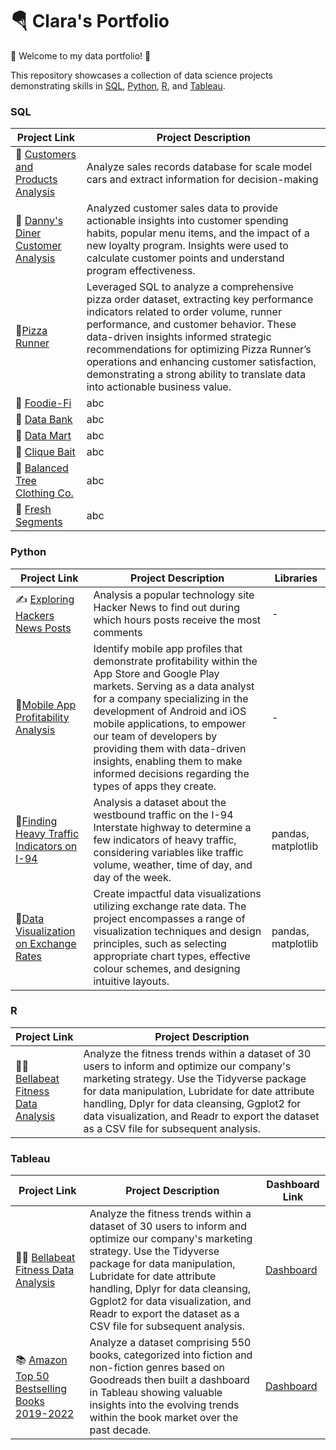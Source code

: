 # 🪂 Clara's Portfolio
🔆 Welcome to my data portfolio! 🔆

This repository showcases a collection of data science projects demonstrating skills in [SQL](https://github.com/bachbaongan/Portfolio/blob/main/README.md#sql), [Python](https://github.com/bachbaongan/Portfolio/blob/main/README.md#python), [R](https://github.com/bachbaongan/Portfolio/blob/main/README.md#r), and [Tableau](https://github.com/bachbaongan/Portfolio/blob/main/README.md#tableau).

### SQL
Project Link|	Project Description
--- | ---|
🚗 [Customers and Products Analysis](https://github.com/bachbaongan/Portfolio_Data/tree/main/SQL/CPA) | Analyze sales records database for scale model cars and extract information for decision-making
🍜 [Danny's Diner Customer Analysis](https://github.com/bachbaongan/Project/blob/0e0914f346d0ab1adc41c1fed9b2a6fbafabc8d8/SQL/8_week_SQL_Challenge/Case%20Study%20%231/README.md) | Analyzed customer sales data to provide actionable insights into customer spending habits, popular menu items, and the impact of a new loyalty program. Insights were used to calculate customer points and understand program effectiveness.
🍕[Pizza Runner](https://github.com/bachbaongan/Project/blob/c29b833a44d23fb9d90aef598710852908b41f7a/SQL/8_week_SQL_Challenge/Case%20Study%20%232/README.md) |Leveraged SQL to analyze a comprehensive pizza order dataset, extracting key performance indicators related to order volume, runner performance, and customer behavior. These data-driven insights informed strategic recommendations for optimizing Pizza Runner’s operations and enhancing customer satisfaction, demonstrating a strong ability to translate data into actionable business value.
🥑 [Foodie-Fi](https://github.com/bachbaongan/Project/blob/f312e99624ee63163a256cb8ff7c2bb2c868e40e/SQL/8_week_SQL_Challenge/Case%20Study%20%233/README.md) |abc
🏦 [Data Bank](https://github.com/bachbaongan/Project/blob/ba8dfe785b611c200810d2922650323ddc8c8d43/SQL/8_week_SQL_Challenge/Case%20Study%20%234/README.md) |abc
🛒 [Data Mart](https://github.com/bachbaongan/Project/blob/b5ebc6c5899285dd4bca296a00fc055576b76d94/SQL/8_week_SQL_Challenge/Case%20Study%20%235/README.md) |abc
🦀 [Clique Bait](https://github.com/bachbaongan/Project/blob/255dc66bd5a7ca2e72800ee46871c7b3986822b3/SQL/8_week_SQL_Challenge/Case%20Study%20%236/README.md) |abc
👕 [Balanced Tree Clothing Co.](https://github.com/bachbaongan/Project/blob/cad07d851c557937dbaf75186f9d3fc1c1712cfb/SQL/8_week_SQL_Challenge/Case%20Study%20%237/README.md) |abc
🍊 [Fresh Segments](https://github.com/bachbaongan/Project/blob/3a77becb41a828ea650f3a50db7da1d42e636bbb/SQL/8_week_SQL_Challenge/Case%20Study%20%238/README.md) |abc


### Python 
Project Link|	Project Description| Libraries
--- | ---|---
✍️ [Exploring Hackers News Posts](https://github.com/bachbaongan/Portfolio_Data/blob/main/Python/Project%20-%20Exploring%20Hacker%20News%20Posts.ipynb)|Analysis a popular technology site Hacker News to find out during which hours posts receive the most comments|-
📱[Mobile App Profitability Analysis](https://github.com/bachbaongan/Portfolio_Data/blob/main/Python/Project%20Mobile%20App%20Data.ipynb)|Identify mobile app profiles that demonstrate profitability within the App Store and Google Play markets. Serving as a data analyst for a company specializing in the development of Android and iOS mobile applications, to empower our team of developers by providing them with data-driven insights, enabling them to make informed decisions regarding the types of apps they create.|-
🚦[Finding Heavy Traffic Indicators on I-94](https://github.com/bachbaongan/Portfolio_Data/blob/main/Python/Finding%20Heavy%20Traffic%20Indicators%20on%20I-94.ipynb) |	Analysis a dataset about the westbound traffic on the I-94 Interstate highway to determine a few indicators of heavy traffic, considering variables like traffic volume, weather, time of day, and day of the week.|	pandas, matplotlib
💱[Data Visualization on Exchange Rates](https://github.com/bachbaongan/Portfolio_Data/blob/main/Python/Project%20-%20Data%20Visualization%20on%20Exchange%20Rates.ipynb)|	Create impactful data visualizations utilizing exchange rate data. The project encompasses a range of visualization techniques and design principles, such as selecting appropriate chart types, effective colour schemes, and designing intuitive layouts.	|pandas, matplotlib




### R
Project Link|		Project Description
--- | ---
🏃‍♀️ [Bellabeat Fitness Data Analysis](https://github.com/bachbaongan/Google_Data_Analytics_Bellabeat_Casestudy) | Analyze the fitness trends within a dataset of 30 users to inform and optimize our company's marketing strategy. Use the Tidyverse package for data manipulation, Lubridate for date attribute handling, Dplyr for data cleansing, Ggplot2 for data visualization, and Readr to export the dataset as a CSV file for subsequent analysis.

### Tableau
Project Link |Project Description |	Dashboard Link
--- | --- | ---|
🏃‍♀️ [Bellabeat Fitness Data Analysis](https://github.com/bachbaongan/Google_Data_Analytics_Bellabeat_Casestudy) | Analyze the fitness trends within a dataset of 30 users to inform and optimize our company's marketing strategy. Use the Tidyverse package for data manipulation, Lubridate for date attribute handling, Dplyr for data cleansing, Ggplot2 for data visualization, and Readr to export the dataset as a CSV file for subsequent analysis. |[Dashboard](https://public.tableau.com/app/profile/clara.bach/viz/BellabeatCaseStudy_16964524098930/Dashboard1)
📚 [Amazon Top 50 Bestselling Books 2019-2022](https://github.com/bachbaongan/Portfolio_Data/tree/main/Visualization/Amazon%20Top%2050%20Bestselling%20books%202009-2022)|Analyze a dataset comprising 550 books, categorized into fiction and non-fiction genres based on Goodreads then built a dashboard in Tableau showing valuable insights into the evolving trends within the book market over the past decade.|[Dashboard](https://public.tableau.com/app/profile/clara.bach/viz/AmazonTop50Bestsellingbooks2009-2022/Dashboard12#1)

